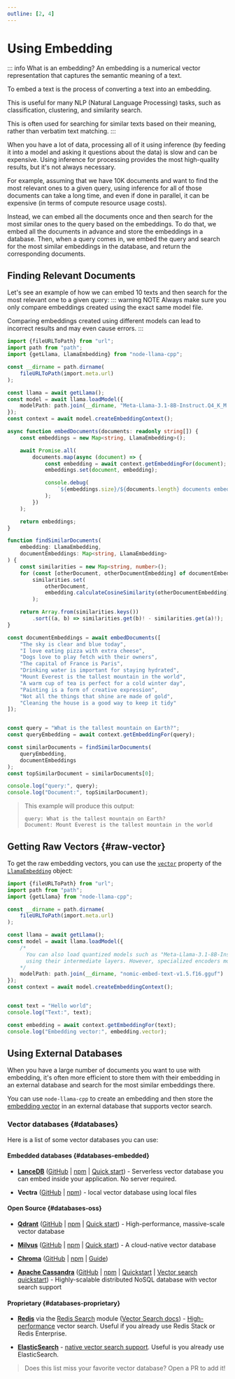 ```yaml
---
outline: [2, 4]
---
```

# Using Embedding
::: info What is an embedding?
An embedding is a numerical vector representation that captures the semantic meaning of a text.

To embed a text is the process of converting a text into an embedding.

This is useful for many NLP (Natural Language Processing) tasks, such as classification, clustering, and similarity search.

This is often used for searching for similar texts based on their meaning, rather than verbatim text matching.
:::

When you have a lot of data, processing all of it using inference (by feeding it into a model and asking it questions about the data)
is slow and can be expensive.
Using inference for processing provides the most high-quality results, but it's not always necessary.

For example, assuming that we have 10K documents and want to find the most relevant ones to a given query,
using inference for all of those documents can take a long time, and even if done in parallel, it can be expensive (in terms of compute resource usage costs).

Instead, we can embed all the documents once and then search for the most similar ones to the query based on the embeddings.
To do that, we embed all the documents in advance and store the embeddings in a database.
Then, when a query comes in, we embed the query and search for the most similar embeddings in the database, and return the corresponding documents.

## Finding Relevant Documents
Let's see an example of how we can embed 10 texts and then search for the most relevant one to a given query:
::: warning NOTE
Always make sure you only compare embeddings created using the exact same model file.

Comparing embeddings created using different models can lead to incorrect results and may even cause errors.
:::
```typescript
import {fileURLToPath} from "url";
import path from "path";
import {getLlama, LlamaEmbedding} from "node-llama-cpp";

const __dirname = path.dirname(
    fileURLToPath(import.meta.url)
);

const llama = await getLlama();
const model = await llama.loadModel({
    modelPath: path.join(__dirname, "Meta-Llama-3.1-8B-Instruct.Q4_K_M.gguf")
});
const context = await model.createEmbeddingContext();

async function embedDocuments(documents: readonly string[]) {
    const embeddings = new Map<string, LlamaEmbedding>();

    await Promise.all(
        documents.map(async (document) => {
            const embedding = await context.getEmbeddingFor(document);
            embeddings.set(document, embedding);

            console.debug(
                `${embeddings.size}/${documents.length} documents embedded`
            );
        })
    );

    return embeddings;
}

function findSimilarDocuments(
    embedding: LlamaEmbedding,
    documentEmbeddings: Map<string, LlamaEmbedding>
) {
    const similarities = new Map<string, number>();
    for (const [otherDocument, otherDocumentEmbedding] of documentEmbeddings)
        similarities.set(
            otherDocument,
            embedding.calculateCosineSimilarity(otherDocumentEmbedding)
        );

    return Array.from(similarities.keys())
        .sort((a, b) => similarities.get(b)! - similarities.get(a)!);
}

const documentEmbeddings = await embedDocuments([
    "The sky is clear and blue today",
    "I love eating pizza with extra cheese",
    "Dogs love to play fetch with their owners",
    "The capital of France is Paris",
    "Drinking water is important for staying hydrated",
    "Mount Everest is the tallest mountain in the world",
    "A warm cup of tea is perfect for a cold winter day",
    "Painting is a form of creative expression",
    "Not all the things that shine are made of gold",
    "Cleaning the house is a good way to keep it tidy"
]);


const query = "What is the tallest mountain on Earth?";
const queryEmbedding = await context.getEmbeddingFor(query);

const similarDocuments = findSimilarDocuments(
    queryEmbedding,
    documentEmbeddings
);
const topSimilarDocument = similarDocuments[0];

console.log("query:", query);
console.log("Document:", topSimilarDocument);
```
> This example will produce this output:
> ```
> query: What is the tallest mountain on Earth?
> Document: Mount Everest is the tallest mountain in the world
> ```

## Getting Raw Vectors {#raw-vector}
To get the raw embedding vectors, you can use the [`vector`](../api/classes/LlamaEmbedding.md#vector) property of the [`LlamaEmbedding`](../api/classes/LlamaEmbedding.md) object:
```typescript
import {fileURLToPath} from "url";
import path from "path";
import {getLlama} from "node-llama-cpp";

const __dirname = path.dirname(
    fileURLToPath(import.meta.url)
);

const llama = await getLlama();
const model = await llama.loadModel({
    /* 
      You can also load quantized models such as "Meta-Llama-3.1-8B-Instruct.Q4_K_M.gguf", which generate embeddings 
      using their intermediate layers. However, specialized encoders models are generally more accurate for search.
    */
    modelPath: path.join(__dirname, "nomic-embed-text-v1.5.f16.gguf")
});
const context = await model.createEmbeddingContext();


const text = "Hello world";
console.log("Text:", text);

const embedding = await context.getEmbeddingFor(text);
console.log("Embedding vector:", embedding.vector);
```

## Using External Databases
When you have a large number of documents you want to use with embedding, it's often more efficient to store them with their embedding in an external database and search for the most similar embeddings there.

You can use `node-llama-cpp` to create an embedding and then store the [embedding vector](#raw-vector) in an external database that supports vector search.

### Vector databases {#databases}
Here is a list of some vector databases you can use:

<script setup lang="ts">
import DataBadge from "../../.vitepress/components/DataBadge/DataBadge.vue";
</script>

#### Embedded databases {#databases-embedded}
* **[LanceDB](https://lancedb.com/)** ([GitHub](https://github.com/lancedb/lancedb) | [npm](https://www.npmjs.com/package/@lancedb/lancedb) | [Quick start](https://lancedb.github.io/lancedb/basic/#__tabbed_1_2)) - Serverless vector database you can embed inside your application. No server required.
  <br/><DataBadge title="Written in" content="Rust"/><DataBadge title="License" content="Apache-2.0"/>

* **Vectra** ([GitHub](https://github.com/Stevenic/vectra) | [npm](https://www.npmjs.com/package/vectra)) - local vector database using local files
  <br/><DataBadge title="Written in" content="TypeScript"/><DataBadge title="License" content="MIT"/>

#### Open Source {#databases-oss}
* **[Qdrant](https://qdrant.tech)** ([GitHub](https://github.com/qdrant/qdrant) | [npm](https://www.npmjs.com/package/@qdrant/js-client-rest) | [Quick start](https://qdrant.tech/documentation/quickstart)) - High-performance, massive-scale vector database
  <br/><DataBadge title="Written in" content="Rust"/><DataBadge title="License" content="Apache-2.0"/>

* **[Milvus](https://milvus.io/)** ([GitHub](https://github.com/milvus-io/milvus) | [npm](https://www.npmjs.com/package/@zilliz/milvus2-sdk-node) | [Quick start](https://github.com/milvus-io/milvus-sdk-node?tab=readme-ov-file#basic-usages)) - A cloud-native vector database
  <br/><DataBadge title="Written in" content="Go, C++"/><DataBadge title="License" content="Apache-2.0"/>

* **[Chroma](https://www.trychroma.com)** ([GitHub](https://github.com/chroma-core/chroma) | [npm](https://www.npmjs.com/package/chromadb) | [Guide](https://docs.trychroma.com/guides))
  <br/><DataBadge title="Written in" content="Python, Rust"/><DataBadge title="License" content="Apache-2.0"/>

* **[Apache Cassandra](https://cassandra.apache.org)** ([GitHub](https://github.com/apache/cassandra) | [npm](https://www.npmjs.com/package/cassandra-driver) | [Quickstart](https://cassandra.apache.org/_/quickstart.html) | [Vector search quickstart](https://cassandra.apache.org/doc/latest/cassandra/getting-started/vector-search-quickstart.html)) - Highly-scalable distributed NoSQL database with vector search support
  <br/><DataBadge title="Written in" content="Java"/><DataBadge title="License" content="Apache-2.0"/>

#### Proprietary {#databases-proprietary}
* **[Redis](https://redis.io/)** via the [Redis Search](https://github.com/RediSearch/RediSearch) module ([Vector Search docs](https://redis.io/docs/latest/develop/interact/search-and-query/query/vector-search/)) - [High-performance](https://redis.io/blog/benchmarking-results-for-vector-databases/) vector search. Useful if you already use Redis Stack or Redis Enterprise.
  <br/><DataBadge title="Written in" content="C"/><DataBadge title="License" content="Custom"/><DataBadge title="Not open source" content="Source available" href="https://redis.io/legal/licenses/"/><DataBadge title="Self hosting price" content="Free" href="https://github.com/redis/redis/blob/7.4.0/LICENSE.txt"/>

* **[ElasticSearch](https://www.elastic.co/elasticsearch)** - [native vector search support](https://www.elastic.co/elasticsearch/vector-database). Useful is you already use ElasticSearch.
  <br/><DataBadge title="Written in" content="Java"/><DataBadge title="License" content="Custom"/><DataBadge title="Partially open source" content="Source available" href="https://www.elastic.co/pricing/faq/licensing"/><DataBadge title="Self hosting price" content="Free" href="https://www.elastic.co/subscriptions"/>

> Does this list miss your favorite vector database? Open a PR to add it!
